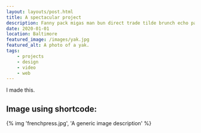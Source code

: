 ```yaml
---
layout: layouts/post.html
title: A spectacular project
description: Fanny pack migas man bun direct trade tilde brunch echo park brooklyn street art truffaut disrupt YOLO thundercats subway tile.
date: 2020-01-01
location: Baltimore
featured_image: /images/yak.jpg
featured_alt: A photo of a yak.
tags: 
    - projects
    - design 
    - video 
    - web
---
```


I made this.

## Image using shortcode:

{% img 'frenchpress.jpg', 'A generic image description' %}